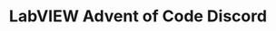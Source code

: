 ---
title: "LabVIEW Advent of Code Discord"
externalUrl: https://discord.com/invite/AgKWURdGak
summary: "For those tackling the Advent of Code in LabVIEW. There is also a LabVIEW Leaderboard for those that wish to participate."
showSummary: true
showAuthor: false
showEdit: false
showWordCount: false
showHeadingAnchors: false
sharingLinks: false
showZenMode: false
showPagination: false
showRelatedContent: false
categories:
 - "Find Answers"
 - "Connect with Others"
tags:
 - "Community"
 - "Discord"
 - "Competition"
 - "Online"
---
